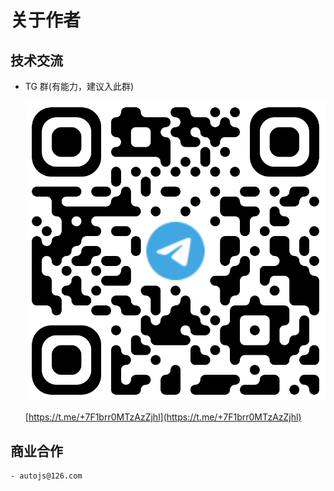 # 关于作者

## 技术交流

- TG 群(有能力，建议入此群)

  ![Alt text](media/about/tg.png ":size=200*200")

  [https://t.me/+7F1brr0MTzAzZjhl](https://t.me/+7F1brr0MTzAzZjhl)

## 商业合作

    - autojs@126.com

